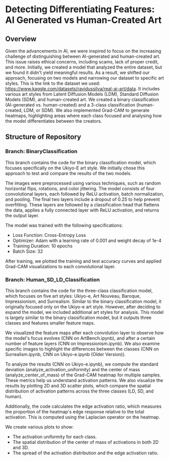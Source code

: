 # Detecting Differentiating Features: AI Generated vs Human-Created Art 

## Overview 
Given the advancements in AI, we were inspired to focus on the increasing challenge of distinguishing between AI-generated and human-created art. This issue raises ethical concerns, 
including scams, lack of proper credit, and more. Initially, we created a model that analyzed the entire dataset, but we found it didn't yield meaningful results. As a result, we 
shifted our approach, focusing on two models and narrowing our dataset to specific art styles. This is the link to the dataset we used: https://www.kaggle.com/datasets/ravidussilva/real-ai-art/data. 
It includes various art styles from Latent Diffusion Models (LDM), Standard Diffusion Models (SDM), and human-created art. We created a binary classification (AI-generated vs. 
human-created) and a 3-class classification (human-created, LDM, or SDM). We also implemented Grad-CAM to generate heatmaps, highlighting areas where each class focused and 
analysing how the model differentiates between the creators.
 

## Structure of Repository

### Branch: BinaryClassification

This branch contains the code for the binary classification model, which focuses specifically on the Ukiyo-E art style. We initially chose this approach to test and compare the results of the two models.

The images were preprocessed using various techniques, such as random horizontal flips, rotations, and color jittering. The model consists of four convolutional layers, each followed by ReLU activation, 
batch normalization, and pooling. The final two layers include a dropout of 0.25 to help prevent overfitting. These layers are followed by a classification head that flattens the data, applies a fully 
connected layer with ReLU activation, and returns the output layer.

The model was trained with the following specifications:

* Loss Function: Cross-Entropy Loss
* Optimizer: Adam with a learning rate of 0.001 and weight decay of 1e-4
* Training Duration: 10 epochs
* Batch Size: 32

After training, we plotted the training and test accuracy curves and applied Grad-CAM visualizations to each convolutional layer.


### Branch: Human_SD_LD_Classification

This branch contains the code for the three-class classification model, which focuses on five art styles: Ukiyo-e, Art Nouveau, Baroque, Impressionism, and Surrealism. Similar to the binary classification 
model, it originally focused only on the Ukiyo-e art style. However, after deciding to expand the model, we included additional art styles for analysis. This model is largely similar to the binary 
classification model, but it outputs three classes and features smaller feature maps.

We visualized the feature maps after each convolution layer to observe how the model's focus evolves (CNN on ArtBench.ipynb), and after a certain number of feature layers (CNN on Impressionism.ipynb). 
We also examine specific images to highlight the differences between the classes (CNN on Surrealism.ipynb, CNN on Ukiyo-e.ipynb (Older Version)).

To analyze the results (CNN on Ukiyo-e.ipynb), we compute the standard deviation (analyze_activation_uniformity) and the center of mass (analyze_center_of_mass) of the Grad-CAM heatmap for multiple samples.
These metrics help us understand activation patterns. We also visualize the results by plotting 2D and 3D scatter plots, which compare the spatial distribution of activation patterns across the three classes 
(LD, SD, and human).

Additionally, the code calculates the edge activation ratio, which measures the proportion of the heatmap's edge response relative to the total activation. This is computed using the Laplacian operator on the heatmap.

We create various plots to show:

* The activation uniformity for each class.
* The spatial distribution of the center of mass of activations in both 2D and 3D.
* The spread of the activation distribution and the edge activation ratio.

